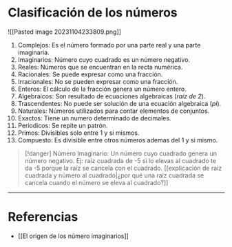 # Clasificación de los números 
![[Pasted image 20231104233809.png]]

1. Complejos: Es el número formado por una parte real y una parte imaginaria.
2. Imaginarios: Número cuyo cuadrado es un número negativo.
3. Reales: Números que se encuentran en la recta numérica.
4. Racionales: Se puede expresar como una fracción.
5. Irracionales: No se pueden expresar como una fracción.
6. Enteros: El cálculo de la fracción genera un número entero.
7. Algebraicos: Son resultado de ecuaciones algebraicas (_raíz de 2_).
8. Trascendentes: No puede ser solución de una ecuación algebraica (_pi_).
9. Naturales: Números utilizados para contar elementos de conjuntos.
10. Exactos: Tiene un numero determinado de decimales.
11. Periodicos: Se repite un patrón.
12. Primos: Divisibles solo entre 1 y si mismos.
13. Compuesto: Es divisible entre otros números ademas del 1 y si mismo.

>[!danger] Número Imaginario:
>Un número cuyo cuadrado genera un número negativo.
>Ej: raíz cuadrada de -5 si lo elevas al cuadrado te da -5 porque la raíz se cancela con el cuadrado.
>[[explicación de raíz cuadrada y número al cuadrado|¿por qué una raíz cuadrada se cancela cuando el número se eleva al cuadrado?]]


___ 
# Referencias
- [[El origen de los número imaginarios]]

